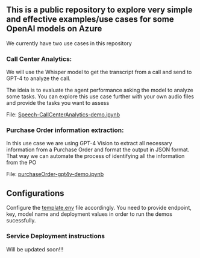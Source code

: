 ## This is a public repository to explore very simple and effective examples/use cases for some OpenAI models on Azure

We currently have two use cases in this repository

### Call Center Analytics:

We will use the Whisper model to get the transcript from a call and send to GPT-4 to analyze the call.

The ideia is to evaluate the agent performance asking the model to analyze some tasks. You can explore this use case further with your own audio files and provide the tasks you want to assess

File: [Speech-CallCenterAnalytics-demo.ipynb](Speech-CallCenterAnalytics-demo.ipynb)

### Purchase Order information extraction:

In this use case we are using GPT-4 Vision to extract all necessary information from a Purchase Order and format the output in JSON format. That way we can automate the process of identifying all the information from the PO

File: [purchaseOrder-gpt4v-demo.ipynb](purchaseOrder-gpt4v-demo.ipynb)

## Configurations

Configure the [template.env](template.env) file accordingly. You need to provide endpoint, key, model name and deployment values in order to run the demos sucessfully.

### Service Deployment instructions

Will be updated soon!!!
